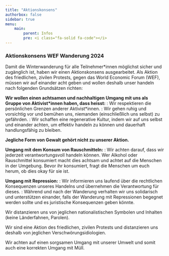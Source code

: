 ```yaml
---
title: "Aktionskonsens"
authorbox: false
sidebar: true
menu: 
    main:
        parent: Infos
        pre: <i class="fa-solid fa-code"></i>
---
```


### Aktionskonsens WEF Wanderung 2024

Damit die Winterwanderung für alle Teilnehmer*innen möglichst sicher und zugänglich ist, haben wir einen Aktionskonsens ausgearbeitet. Als Aktion des friedlichen, zivilen Protests, gegen das World Economic Forum (WEF), müssen wir auf einander acht geben und wollen deshalb unser handeln nach folgenden Grundsätzen richten:

**Wir wollen einen achtsamen und nachhaltigen Umgang mit uns als Gruppe von Aktivist*innen haben, dass heisst:** 
: Wir respektieren die persönlichen Grenzen anderer Aktivist*innen.
: Wir gehen ruhig und vorsichtig vor und bemühen uns, niemanden (einschließlich uns selbst) zu gefährden.
: Wir schaffen eine regenerative Kultur, indem wir auf uns selbst und einander achten, um effektiv handeln zu können und dauerhaft handlungsfähig zu bleiben. 
 
**Jegliche Form von Gewalt gehört nicht zu unserer Aktion.**

**Umgang mit dem Konsum von Rauschmitteln:**
: Wir achten darauf, dass wir jederzeit verantwortungsvoll handeln können. Wer Alkohol oder Rauschmittel konsumiert macht dies achtsam und achtet auf die Menschen in der Umgebung. Bevor ihr konsumiert, fragt die Menschen um euch herum, ob dies okay für sie ist. 
 
**Umgang mit Repression:**
: ​​​​​​​​​​​​​​Wir informieren uns laufend über die rechtlichen Konsequenzen unseres Handelns und übernehmen die Verantwortung für dieses.
: Während und nach der Wanderung verhalten wir uns solidarisch und unterstützen einander, falls der Wanderung mit Repressionen begegnet werden sollte und es juristische Konsequenzen geben könnte.
 
 
Wir distanzieren uns von jeglichen nationalistischen Symbolen und Inhalten (keine Länderfahnen, Parolen). 

Wir sind eine Aktion des friedlichen, zivilen Protests und distanzieren uns deshalb von jeglichen Verschwörungsidiologien. 

Wir achten auf einen sorgsamen Umgang mit unserer Umwelt und somit auch eine korrekten Umgang mit Müll.

